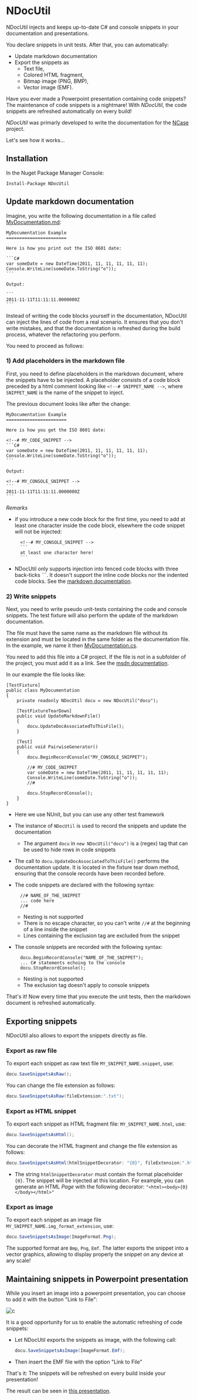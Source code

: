NDocUtil
========

NDocUtil injects and keeps up-to-date C# and console snippets in your documentation and presentations. 

You declare snippets in unit tests. After that, you can automatically:

- Update markdown documentation 
- Export the snippets as
	- Text file, 
	- Colored HTML fragment, 
	- Bitmap image (PNG, BMP),
	- Vector image (EMF).

Have you ever made a Powerpoint presentation containing code snippets? The maintenance of code snippets is a nightmare! With *NDocUtil*, the code snippets are refreshed automatically on every build!

*NDocUtil* was primarly developed to write the documentation for the [NCase] project. 

Let's see how it works...

Installation
------------

In the Nuget Package Manager Console:

```
Install-Package NDocUtil
```

Update markdown documentation
-------------------------------

Imagine, you write the following documentation in a file called [MyDocumentation.md][MyDocumentation_markdown]:

	MyDocumentation Example
	=======================
	
	Here is how you print out the ISO 8601 date:

	```C#
    var someDate = new DateTime(2011, 11, 11, 11, 11, 11);
	Console.WriteLine(someDate.ToString("o"));
	```
	
    Output:

	```
	2011-11-11T11:11:11.0000000Z
	```

Instead of writing the code blocks yourself in the documentation, NDocUtil can inject the lines of code from a real scenario. It ensures that you don't write mistakes, and that the documentation is refreshed during the build process, whatever the refactoring you perform.

You need to proceed as follows:

### 1) Add placeholders in the markdown file

First, you need to define placeholders in the markdown document, where the snippets have to be injected. A placeholder consists of a code block preceded by a html comment looking like `<!--# SNIPPET_NAME -->`, where `SNIPPET_NAME` is the name of the snippet to inject. 

The previous document looks like after the change:

	MyDocumentation Example
	=======================
	
	Here is how you get the ISO 8601 date:

	<!--# MY_CODE_SNIPPET -->
	```C#
    var someDate = new DateTime(2011, 11, 11, 11, 11, 11);
	Console.WriteLine(someDate.ToString("o"));
	```
	
    Output:

	<!--# MY_CONSOLE_SNIPPET -->
	```
	2011-11-11T11:11:11.0000000Z
	```

*Remarks*

- if you introduce a new code block for the first time, you need to add at least one character inside the code block, elsewhere the code snippet will not be injected:

		<!--# MY_CONSOLE_SNIPPET -->
		```
		at least one character here!
		```

- NDocUtil only supports injection into fenced code blocks with three back-ticks ```. It doesn't support the inline code blocks nor the indented code blocks. See  the [markdown documentation][codeblock].

### 2) Write snippets

Next, you need to write pseudo unit-tests containing the code and console snippets. The test fixture will also perform the update of the markdown documentation. 

The file must have the same name as the markdown file without its extension and must be located in the same folder as the documentation file. In the example, we name it then [MyDocumentation.cs][MyDocumentation_cs]. 

You need to add this file into a C# project. If the file is not in a subfolder of the project, you must add it as a link. See the [msdn documentation][addaslink].

In our example the file looks like: 

    [TestFixture]
    public class MyDocumentation
    {
        private readonly NDocUtil docu = new NDocUtil("docu");

        [TestFixtureTearDown]
        public void UpdateMarkdownFile()
        {
            docu.UpdateDocAssociatedToThisFile();
        }

        [Test]
        public void PairwiseGenerator()
        {
            docu.BeginRecordConsole("MY_CONSOLE_SNIPPET");

            //# MY_CODE_SNIPPET
            var someDate = new DateTime(2011, 11, 11, 11, 11, 11);
            Console.WriteLine(someDate.ToString("o"));
            //#

            docu.StopRecordConsole();
        }
    }

- Here we use NUnit, but you can use any other test framework
- The instance of `NDocUtil` is used to record the snippets and update the documentation
	- The argument `docu` in `new NDocUtil("docu")` is a (regex) tag that can be used to hide rows in code snippets
- The call to `docu.UpdateDocAssociatedToThisFile()` performs the documentation update. It is located in the fixture tear down method, ensuring that the console records have been recorded before.
- The code snippets are declared with the following syntax:

        //# NAME_OF_THE_SNIPPET
        ... code here
        //#
    - Nesting is not supported 
    - There is no escape character, so you can't write `//#` at the beginning of a line inside the snippet
    - Lines containing the exclusion tag are excluded from the snippet
- The console snippets are recorded with the following syntax:

        docu.BeginRecordConsole("NAME_OF_THE_SNIPPET");
        ... C# statements echoing to the console
        docu.StopRecordConsole();
	- Nesting is not supported
	- The exclusion tag doesn't apply to console snippets

That's it! Now every time that you execute the unit tests, then the markdown document is refreshed automatically.

Exporting snippets
------------------

NDocUtil also allows to export the snippets directly as file.

### Export as raw file

To export each snippet as raw text file `MY_SNIPPET_NAME.snippet`, use:

<!--# SaveSnippetsAsRaw -->
```C#
docu.SaveSnippetsAsRaw();
```

You can change the file extension as follows:

<!--# SaveSnippetsAsRaw2 -->
```C#
docu.SaveSnippetsAsRaw(fileExtension:".txt");
```

### Export as HTML snippet

To export each snippet as HTML fragment file: `MY_SNIPPET_NAME.html`, use:

<!--# SaveSnippetsAsHtml -->
```C#
docu.SaveSnippetsAsHtml();
```

You can decorate the HTML fragment and change the file extension as follows:

<!--# SaveSnippetsAsHtml2 -->
```C#
docu.SaveSnippetsAsHtml(htmlSnippetDecorator: "{0}", fileExtension:".html");
```

- The string `htmlSnippetDecorator` must contain the format placeholder `{0}`. The snippet will be injected at this location. For example, you can generate an HTML *Page* with the following decorator: `"<html><body>{0}</body></html>"`

### Export as image

To export each snippet as an image file `MY_SNIPPET_NAME.img_format_extension`, use:

<!--# SaveSnippetsAsImage -->
```C#
docu.SaveSnippetsAsImage(ImageFormat.Png);
```

The supported format are `Bmp`, `Png`, `Emf`. The latter exports the snippet into a vector graphics, allowing to display properly the snippet on any device at any scale!


Maintaining snippets in Powerpoint presentation
-----------------------------------------------

While you insert an image into a powerpoint presentation, you can choose to add it with the button "Link to File":

![c](./Image/PowerPoint-Link-to-File.png)

It is a good opportunity for us to enable the automatic refreshing of code snippets:

- Let NDocUtil exports the snippets as image, with the following call:
	<!--# SaveSnippetsAsImage2 -->
	```C#
	docu.SaveSnippetsAsImage(ImageFormat.Emf);
	```

- Then insert the EMF file with the option "Link to File" 

That's it: The snippets will be refreshed on every build inside your presentation!

The result can be seen in [this presentation](./Presentation.pptx).  


[MyDocumentation_markdown]: MyDocumentation.md 
[MyDocumentation_cs]: MyDocumentation.cs 
[NCase]: https://github.com/jeromerg/NCase
[addaslink]: https://msdn.microsoft.com/de-de/library/windows/apps/jj714082%28v=vs.105%29.aspx?f=255&MSPPError=-2147217396
[codeblock]: https://github.com/adam-p/markdown-here/wiki/Markdown-Cheatsheet#code-and-syntax-highlighting

